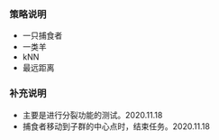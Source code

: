 ### 策略说明
- 一只捕食者
- 一类羊
- kNN
- 最远距离
### 补充说明
- 主要是进行分裂功能的测试。2020.11.18
- 捕食者移动到子群的中心点时，结束任务。2020.11.18
